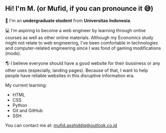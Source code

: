 <h2>Hi! I'm <b>M</b>. (or <b>Mufid</b>, if you can pronounce it 😅)</h2>

<p>&#128215 I'm an <b>undergraduate student</b> from <b>Universitas Indonesia</b>.</p>

<p>&#128187 I'm aspiring to become a web engineer by learning through online courses as well as other online materials.
Although my Economics study might not relate to web engineering, I've been comfortable in technologies and
computer-related engineering since I was fond of gaming modifications (mods).</p>

<p>&#127758 I believe everyone should have a good website for their bussiness or any other uses (especially, landing pages).
Because of that, I want to help people have reliable websites in this disruptive information era.</p>

My current learning:
- HTML
- CSS
- Python
- Git and GitHub
- SSH

You can contact me at:
mufid.asshiddiq@outlook.co.id
<!---
mufidasshiddiq/mufidasshiddiq is a ✨ special ✨ repository because its `README.md` (this file) appears on your GitHub profile.
You can click the Preview link to take a look at your changes.
--->

<!--- 
- 👋 Hi, I’m @mufidasshiddiq
- 👀 I’m interested in ...
- 🌱 I’m currently learning ...
- 💞️ I’m looking to collaborate on ...
- 📫 How to reach me ...
--->
